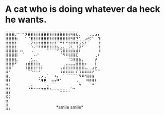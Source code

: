 # A cat who is doing whatever da heck he wants.
⣿⣿⣿⡐⠂⠓⡻⣿⣿⣿⣿⣿⣿⣿⣿⣿⣿⣿⣿⣿⡿⣿⣎⡀⠀⠀⢀⣀⣠⡄  
⣿⣿⣿⣷⠀⠀⠁⠈⣿⣿⣿⣿⣿⣿⣿⣿⣿⣿⣿⣿⣟⣿⣙⢁⢀⡴⡫⠁⠀⢹  
⣿⣿⣿⡇⠀⠀⠀⠀⢎⢻⣿⣿⣿⣿⣿⣿⡀⠉⠃⠉⢿⠛⢻⢴⡵⠃⠀⠀⠀⢸  
⣿⣿⣿⣧⢠⡄⠀⠀⢈⠁⠉⠉⠉⠛⠛⠛⠟⢚⣷⣶⣯⣦⣼⡏⠀⠀⠀⠀⠀⢸  
⣿⣿⣿⣿⠀⠈⠀⠀⠀⠤⠃⠀⠀⠀⠀⠀⠀⠈⠻⠿⣿⣿⣏⠀⠀⠀⠀⠀⢀⠆  
⣿⣿⣿⣧⠀⠀⠀⢀⣡⣤⡀⠀⠀⠀⠀⠀⠀⠀⠀⠀⠩⠿⣿⣷⡄⠀⠀⠀⡞⠀  
⣿⣿⠟⠁⠀⠀⢸⣿⣿⣿⣿⡄⠀⠀⠀⠀⠀⠀⣠⣶⣶⣶⣿⣿⣿⠃⠀⢀⣇⠀  
⣿⠏⠀⠀⠀⠀⠈⠛⠻⠿⠼⠁⠀⠀⠀⠀⠀⢸⣽⣿⣿⡏⡟⢻⣿⣿⣶⡿⠓⠒  
⣿⡀⠀⠀⠀⠀⠀⠀⠀⠀⢀⡠⢀⠁⠈⠰⡄⠀⠁⠈⠉⠉⠁⠻⠿⢻⣿⣷⠀⠀  
⣿⡇⠀⠀⠀⠀⠀⠀⠀⠀⠈⠻⠟⠀⢰⡶⠛⠁⠀⠀⠀⠀⠠⡀⠀⠘⢿⣿⡇⠀  
⣿⡆⠀⠀⠀⠀⠀⢠⣶⣀⣀⣀⣀⣶⡀⠀⠀⠀⠀⠀⠠⣀⠀⠙⠀⠀⠀⠉⠀⠀  
⣿⡇⠀⠀⠀⠀⠀⠀⠀⠀⠀⠈⠉⠉⠉⠉⠉⠛⠛⠓⠂⠀⠀⠀⠀⠀⠀⠀⠀⠀  
⣯⡅⠀⠀⠀⠀⠀⠀⠀⠀⠀⠀⠀⠀⠀⠀⠀⠀⠀⠀⠀⠀⠀⠀⠀⠀⠀⠀⠀⠀  
⣿⠀⠀⠀⠀⠀⠀⠀⠀⠀⠀⠀⠀⠀⠀⠀⠀⠀⠀⠀⠀⠀⠀⠀⠀⠀⠀⠀⠀⠀  
⣿⡄⠀⠀⠀⠀⠀⠀⠀⠀⠀⠀⠀⠀⠀⠀\*smile smile\*⠀⠀⠀⠀⠀⠀⠀⠀⠀
